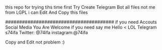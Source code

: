 this repo for trying tihs time first Try Create Telegram Bot
all files not me from LGPL
i can Edit And Copy this files

#######################################
if you need Accouts Social Media You Are Welcome
if you need say me Hello < LOL
Telegram
s74ifa
Twitter: @74ifa
instagram:@74ifa

Copy and Edit not problem :)